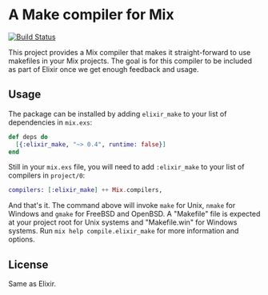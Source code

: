 # A Make compiler for Mix

[![Build Status](https://travis-ci.org/elixir-lang/elixir_make.svg?branch=master)](https://travis-ci.org/elixir-lang/elixir_make)

This project provides a Mix compiler that makes it straight-forward to use makefiles in your Mix projects. The goal is for this compiler to be included as part of Elixir once we get enough feedback and usage.

## Usage

The package can be installed by adding `elixir_make` to your list of dependencies in `mix.exs`:

```elixir
def deps do
  [{:elixir_make, "~> 0.4", runtime: false}]
end
```

Still in your `mix.exs` file, you will need to add `:elixir_make` to your list of compilers in `project/0`:

```elixir
compilers: [:elixir_make] ++ Mix.compilers,
```

And that's it. The command above will invoke `make` for Unix, `nmake` for Windows and `gmake` for FreeBSD and OpenBSD. A "Makefile" file is expected at your project root for Unix systems and "Makefile.win" for Windows systems. Run `mix help compile.elixir_make` for more information and options.

## License

Same as Elixir.
